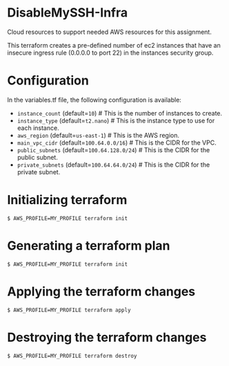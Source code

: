 # DisableMySSH-Infra
Cloud resources to support needed AWS resources for this assignment. 

This terraform creates a pre-defined number of ec2 instances that have an insecure ingress rule (0.0.0.0 to port 22) in the instances security group. 

# Configuration
In the variables.tf file, the following configuration is available:
- `instance_count` (default=`10`) # This is the number of instances to create.
- `instance_type` (default=`t2.nano`) # This is the instance type to use for each instance.
- `aws_region` (default=`us-east-1`) # This is the AWS region.
- `main_vpc_cidr` (default=`100.64.0.0/16`) # This is the CIDR for the VPC.
- `public_subnets` (default=`100.64.128.0/24`) # This is the CIDR for the public subnet.
- `private_subnets` (default=`100.64.64.0/24`) # This is the CIDR for the private subnet.

# Initializing terraform
```
$ AWS_PROFILE=MY_PROFILE terraform init
```

# Generating a terraform plan
```
$ AWS_PROFILE=MY_PROFILE terraform init
```

# Applying the terraform changes
```
$ AWS_PROFILE=MY_PROFILE terraform apply
```

# Destroying the terraform changes
```
$ AWS_PROFILE=MY_PROFILE terraform destroy
```
